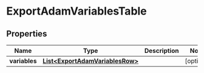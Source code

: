 

# ExportAdamVariablesTable


## Properties

| Name | Type | Description | Notes |
|------------ | ------------- | ------------- | -------------|
|**variables** | [**List&lt;ExportAdamVariablesRow&gt;**](ExportAdamVariablesRow.md) |  |  [optional] |



